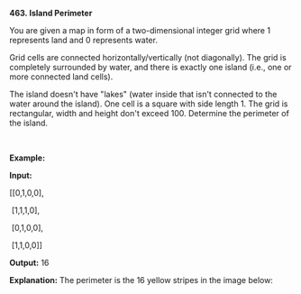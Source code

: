 **463. Island Perimeter**

You are given a map in form of a two-dimensional integer grid where 1 represents land and 0 represents water.

Grid cells are connected horizontally/vertically (not diagonally). The grid is completely surrounded by water, and there is exactly one island (i.e., one or more connected land cells).

The island doesn't have "lakes" (water inside that isn't connected to the water around the island). One cell is a square with side length 1. The grid is rectangular, width and height don't exceed 100. Determine the perimeter of the island.

 

**Example:**

**Input:**

[[0,1,0,0],

 [1,1,1,0],

 [0,1,0,0],

 [1,1,0,0]]

**Output:** 16

**Explanation:** The perimeter is the 16 yellow stripes in the image below:
